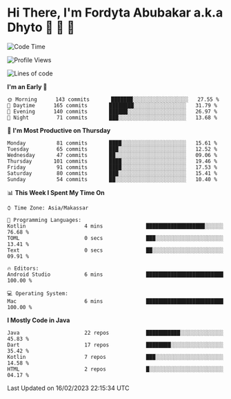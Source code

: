 # Hi There, I'm Fordyta Abubakar a.k.a Dhyto 👋 👋 👋 

<!--
**DhytoDev/dhytodev** is a ✨ _special_ ✨ repository because its `README.md` (this file) appears on your GitHub profile.

Here are some ideas to get you started:

- 🔭 I’m currently working on ...
- 🌱 I’m currently learning ...
- 👯 I’m looking to collaborate on ...
- 🤔 I’m looking for help with ...
- 💬 Ask me about ...
- 📫 How to reach me: ...
- 😄 Pronouns: ...
- ⚡ Fun fact: ...
-->

<!--START_SECTION:waka-->
![Code Time](http://img.shields.io/badge/Code%20Time-1%2C902%20hrs%2039%20mins-blue)

![Profile Views](http://img.shields.io/badge/Profile%20Views-45-blue)

![Lines of code](https://img.shields.io/badge/From%20Hello%20World%20I%27ve%20Written-382%20Thousand%20lines%20of%20code-blue)

**I'm an Early 🐤** 

```text
🌞 Morning      143 commits       ███████░░░░░░░░░░░░░░░░░░   27.55 % 
🌆 Daytime      165 commits       ████████░░░░░░░░░░░░░░░░░   31.79 % 
🌃 Evening      140 commits       ██████░░░░░░░░░░░░░░░░░░░   26.97 % 
🌙 Night         71 commits       ███░░░░░░░░░░░░░░░░░░░░░░   13.68 % 

```
📅 **I'm Most Productive on Thursday** 

```text
Monday          81 commits       ████░░░░░░░░░░░░░░░░░░░░░   15.61 % 
Tuesday         65 commits       ███░░░░░░░░░░░░░░░░░░░░░░   12.52 % 
Wednesday       47 commits       ██░░░░░░░░░░░░░░░░░░░░░░░   09.06 % 
Thursday       101 commits       ████░░░░░░░░░░░░░░░░░░░░░   19.46 % 
Friday          91 commits       ████░░░░░░░░░░░░░░░░░░░░░   17.53 % 
Saturday        80 commits       ███░░░░░░░░░░░░░░░░░░░░░░   15.41 % 
Sunday          54 commits       ██░░░░░░░░░░░░░░░░░░░░░░░   10.40 % 

```


📊 **This Week I Spent My Time On** 

```text
⌚︎ Time Zone: Asia/Makassar

💬 Programming Languages: 
Kotlin                   4 mins              ███████████████████░░░░░░   76.68 % 
TOML                     0 secs              ███░░░░░░░░░░░░░░░░░░░░░░   13.41 % 
Text                     0 secs              ██░░░░░░░░░░░░░░░░░░░░░░░   09.91 % 

🔥 Editors: 
Android Studio           6 mins              █████████████████████████   100.00 % 

💻 Operating System: 
Mac                      6 mins              █████████████████████████   100.00 % 

```

**I Mostly Code in Java** 

```text
Java                     22 repos            ███████████░░░░░░░░░░░░░░   45.83 % 
Dart                     17 repos            ████████░░░░░░░░░░░░░░░░░   35.42 % 
Kotlin                   7 repos             ███░░░░░░░░░░░░░░░░░░░░░░   14.58 % 
HTML                     2 repos             █░░░░░░░░░░░░░░░░░░░░░░░░   04.17 % 

```



 Last Updated on 16/02/2023 22:15:34 UTC
<!--END_SECTION:waka-->
